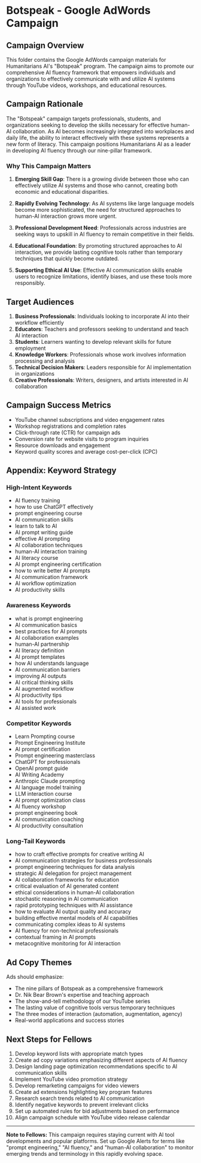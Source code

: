 # Botspeak - Google AdWords Campaign

## Campaign Overview

This folder contains the Google AdWords campaign materials for Humanitarians AI's "Botspeak" program. The campaign aims to promote our comprehensive AI fluency framework that empowers individuals and organizations to effectively communicate with and utilize AI systems through YouTube videos, workshops, and educational resources.

## Campaign Rationale

The "Botspeak" campaign targets professionals, students, and organizations seeking to develop the skills necessary for effective human-AI collaboration. As AI becomes increasingly integrated into workplaces and daily life, the ability to interact effectively with these systems represents a new form of literacy. This campaign positions Humanitarians AI as a leader in developing AI fluency through our nine-pillar framework.

### Why This Campaign Matters

1. **Emerging Skill Gap**: There is a growing divide between those who can effectively utilize AI systems and those who cannot, creating both economic and educational disparities.

2. **Rapidly Evolving Technology**: As AI systems like large language models become more sophisticated, the need for structured approaches to human-AI interaction grows more urgent.

3. **Professional Development Need**: Professionals across industries are seeking ways to upskill in AI fluency to remain competitive in their fields.

4. **Educational Foundation**: By promoting structured approaches to AI interaction, we provide lasting cognitive tools rather than temporary techniques that quickly become outdated.

5. **Supporting Ethical AI Use**: Effective AI communication skills enable users to recognize limitations, identify biases, and use these tools more responsibly.

## Target Audiences

1. **Business Professionals**: Individuals looking to incorporate AI into their workflow efficiently
2. **Educators**: Teachers and professors seeking to understand and teach AI interaction
3. **Students**: Learners wanting to develop relevant skills for future employment
4. **Knowledge Workers**: Professionals whose work involves information processing and analysis
5. **Technical Decision Makers**: Leaders responsible for AI implementation in organizations
6. **Creative Professionals**: Writers, designers, and artists interested in AI collaboration

## Campaign Success Metrics

- YouTube channel subscriptions and video engagement rates
- Workshop registrations and completion rates
- Click-through rate (CTR) for campaign ads
- Conversion rate for website visits to program inquiries
- Resource downloads and engagement
- Keyword quality scores and average cost-per-click (CPC)

## Appendix: Keyword Strategy

### High-Intent Keywords

- AI fluency training
- how to use ChatGPT effectively
- prompt engineering course
- AI communication skills
- learn to talk to AI
- AI prompt writing guide
- effective AI prompting
- AI collaboration techniques
- human-AI interaction training
- AI literacy course
- AI prompt engineering certification
- how to write better AI prompts
- AI communication framework
- AI workflow optimization
- AI productivity skills

### Awareness Keywords

- what is prompt engineering
- AI communication basics
- best practices for AI prompts
- AI collaboration examples
- human-AI partnership
- AI literacy definition
- AI prompt templates
- how AI understands language
- AI communication barriers
- improving AI outputs
- AI critical thinking skills
- AI augmented workflow
- AI productivity tips
- AI tools for professionals
- AI assisted work

### Competitor Keywords

- Learn Prompting course
- Prompt Engineering Institute
- AI prompt certification
- Prompt engineering masterclass
- ChatGPT for professionals
- OpenAI prompt guide
- AI Writing Academy
- Anthropic Claude prompting
- AI language model training
- LLM interaction course
- AI prompt optimization class
- AI fluency workshop
- prompt engineering book
- AI communication coaching
- AI productivity consultation

### Long-Tail Keywords

- how to craft effective prompts for creative writing AI
- AI communication strategies for business professionals
- prompt engineering techniques for data analysis
- strategic AI delegation for project management
- AI collaboration frameworks for education
- critical evaluation of AI generated content
- ethical considerations in human-AI collaboration
- stochastic reasoning in AI communication
- rapid prototyping techniques with AI assistance
- how to evaluate AI output quality and accuracy
- building effective mental models of AI capabilities
- communicating complex ideas to AI systems
- AI fluency for non-technical professionals
- contextual framing in AI prompts
- metacognitive monitoring for AI interaction

## Ad Copy Themes

Ads should emphasize:
- The nine pillars of Botspeak as a comprehensive framework
- Dr. Nik Bear Brown's expertise and teaching approach
- The show-and-tell methodology of our YouTube series
- The lasting value of cognitive tools versus temporary techniques
- The three modes of interaction (automation, augmentation, agency)
- Real-world applications and success stories

## Next Steps for Fellows

1. Develop keyword lists with appropriate match types
2. Create ad copy variations emphasizing different aspects of AI fluency
3. Design landing page optimization recommendations specific to AI communication skills
4. Implement YouTube video promotion strategy
5. Develop remarketing campaigns for video viewers
6. Create ad extensions highlighting key program features
7. Research search trends related to AI communication
8. Identify negative keywords to prevent irrelevant clicks
9. Set up automated rules for bid adjustments based on performance
10. Align campaign schedule with YouTube video release calendar

---

**Note to Fellows:** This campaign requires staying current with AI tool developments and popular platforms. Set up Google Alerts for terms like "prompt engineering," "AI fluency," and "human-AI collaboration" to monitor emerging trends and terminology in this rapidly evolving space.
